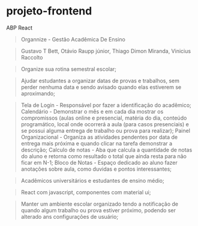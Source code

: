 ﻿# projeto-frontend
ABP React

> Organnize - Gestão Acadêmica De Ensino

> Gustavo T Bett, Otávio Raupp júnior, Thiago Dimon Miranda, Vinicius Raccolto

> Organize sua rotina semestral escolar;

> Ajudar estudantes a organizar datas de provas e trabalhos, sem perder nenhuma data e sendo avisado quando elas estiverem se aproximando;

> Tela de Login - Responsável por fazer a identificação do acadêmico; Calendário - Demonstrar o mês e em cada dia mostrar os compromissos (aulas online e presencial, matéria do dia, conteúdo programático, local onde ocorrerá a aula (para casos presenciais) e se possui alguma entrega de trabalho ou prova para realizar); Painel Organizacional - Organiza as atividades pendentes por data de entrega mais próxima e quando clicar na tarefa demonstrar a descrição; Calculo de notas - Aba que calcula a quantidade de notas do aluno e retorna como resultado o total que ainda resta para não ficar em N-1; Bloco de Notas - Espaço dedicado ao aluno fazer anotações sobre aula, como duvidas e pontos interessantes; 

> Acadêmicos universitários e estudantes de ensino médio;

> React com javascript, componentes com material ui;

> Manter um ambiente escolar organizado tendo a notificação de quando algum trabalho ou prova estiver próximo, podendo ser alterado ans configurações de usuário;
